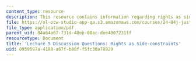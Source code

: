 ```yaml
---
content_type: resource
description: This resource contains information regarding rights as side-constraints.
file: https://ol-ocw-studio-app-qa.s3.amazonaws.com/courses/24-04j-justice-spring-2012/0959597a4188a67fb88ff5fc30a78929_MIT24_04JS12_disc09.pdf
file_type: application/pdf
parent_uid: 84a64a67-731d-48eb-00ac-dee4907231ff
resourcetype: Document
title: 'Lecture 9 Discussion Questions: Rights as Side-constraints'
uid: 0959597a-4188-a67f-b88f-f5fc30a78929
---
```


